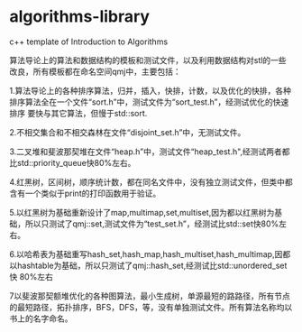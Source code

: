 # algorithms-library
c++ template of Introduction to Algorithms

算法导论上的算法和数据结构的模板和测试文件，以及利用数据结构对stl的一些改良，所有模板都在命名空间qmj中，主要包括：

1.算法导论上的各种排序算法，归并，插入，快排，计数，以及优化的快排，各种排序算法全在一个文件“sort.h”中，测试文件为“sort_test.h”，经测试优化的快速排序
要快与其它算法，但慢于std::sort.

2.不相交集合和不相交森林在文件“disjoint_set.h”中，无测试文件。

3.二叉堆和斐波那契堆在文件“heap.h”中，测试文件“heap_test.h",经测试两者都比std::priority_queue快80%左右。

4.红黑树，区间树，顺序统计数，都在同名文件中，没有独立测试文件，但类中都含有一个类似于print的打印函数用于验证。

5.以红黑树为基础重新设计了map,multimap,set,multiset,因为都以红黑树为基础，所以只测试了qmj::set,测试文件为“test_set.h”，经测试比std::set快80%左右。

6.以哈希表为基础重写hash_set,hash_map,hash_multiset,hash_multimap,因都以hashtable为基础，所以只测试了qmj::hash_set,经测试比std::unordered_set快
80%左右

7以斐波那契额堆优化的各种图算法，最小生成树，单源最短的路路径，所有节点的最短路径，拓扑排序，BFS，DFS，等，没有单独测试文件。所有算法名称均以书上的名字命名。
